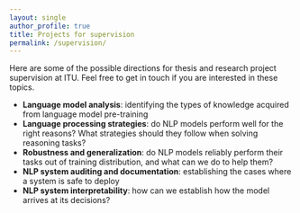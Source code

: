 ```yaml
---
layout: single
author_profile: true
title: Projects for supervision
permalink: /supervision/
---
```


Here are some of the possible directions for thesis and research project supervision at ITU. Feel free to get in touch if you are interested in these topics. 

- **Language model analysis**: identifying the types of knowledge acquired from language model pre-training
- **Language processing strategies**: do NLP models perform well for the right reasons? What strategies should they follow when solving reasoning tasks?
- **Robustness and generalization**: do NLP models reliably perform their tasks out of training distribution, and what can we do to help them?
- **NLP system auditing and documentation**: establishing the cases where a system is safe to deploy
- **NLP system interpretability**: how can we establish how the model arrives at its decisions?
